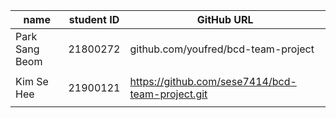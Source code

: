 | name    | student ID | GitHub URL                                   |
|---------|------------|----------------------------------------------|
| Park Sang Beom| 21800272 | github.com/youfred/bcd-team-project |
| |||
| Kim Se Hee | 21900121 |https://github.com/sese7414/bcd-team-project.git|
||||
